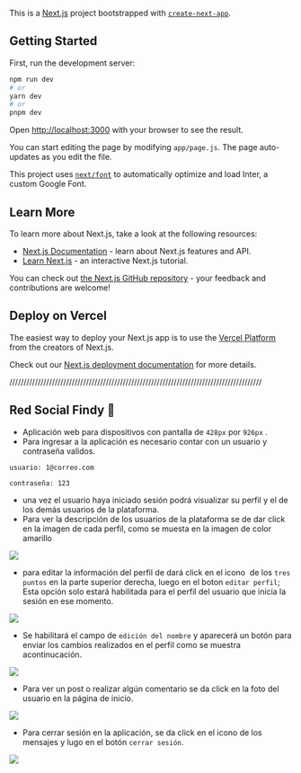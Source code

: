 This is a [Next.js](https://nextjs.org/) project bootstrapped with [`create-next-app`](https://github.com/vercel/next.js/tree/canary/packages/create-next-app).

## Getting Started

First, run the development server:

```bash
npm run dev
# or
yarn dev
# or
pnpm dev
```

Open [http://localhost:3000](http://localhost:3000) with your browser to see the result.

You can start editing the page by modifying `app/page.js`. The page auto-updates as you edit the file.

This project uses [`next/font`](https://nextjs.org/docs/basic-features/font-optimization) to automatically optimize and load Inter, a custom Google Font.

## Learn More

To learn more about Next.js, take a look at the following resources:

- [Next.js Documentation](https://nextjs.org/docs) - learn about Next.js features and API.
- [Learn Next.js](https://nextjs.org/learn) - an interactive Next.js tutorial.

You can check out [the Next.js GitHub repository](https://github.com/vercel/next.js/) - your feedback and contributions are welcome!

## Deploy on Vercel

The easiest way to deploy your Next.js app is to use the [Vercel Platform](https://vercel.com/new?utm_medium=default-template&filter=next.js&utm_source=create-next-app&utm_campaign=create-next-app-readme) from the creators of Next.js.

Check out our [Next.js deployment documentation](https://nextjs.org/docs/deployment) for more details.

/////////////////////////////////////////////////////////////////////////////////////////

## Red Social Findy 📲

- Aplicación web para dispositivos con pantalla de `428px` por `926px` .
- Para ingresar a la aplicación es necesario contar con un usuario y contraseña validos.

`usuario: 1@correo.com`

`contraseña: 123`

- una vez el usuario haya iniciado sesión podrá visualizar su perfil y el de los demás usuarios de la plataforma.
- Para ver la descripción de los usuarios de la plataforma se de dar click en la imagen de cada perfil, como se muesta en la imagen de color amarillo

![](https://raw.githubusercontent.com/sergiotechx/FrontEndMakaia-Modulo2-sprint3/main/findyReadmi/findy_click_perfil.PNG)

- para editar la información del perfil de dará click en el icono  de los `tres puntos` en la parte superior derecha, luego en el boton `editar perfil`; Esta opción solo estará habilitada para el perfil del usuario que inicia la sesión en ese momento.

![](https://raw.githubusercontent.com/sergiotechx/FrontEndMakaia-Modulo2-sprint3/main/findyReadmi/findy_captura_perfil.PNG)

- Se habilitará el campo de `edición del nombre` y aparecerá un botón para enviar los cambios realizados en el perfil como se muestra acontinucación.

![](https://raw.githubusercontent.com/sergiotechx/FrontEndMakaia-Modulo2-sprint3/main/findyReadmi/findy_edit_name.PNG)

- Para ver un post o realizar algún comentario se da click en la foto del usuario en la página de inicio.

![](https://raw.githubusercontent.com/sergiotechx/FrontEndMakaia-Modulo2-sprint3/main/findyReadmi/findy_coment.PNG)

- Para cerrar sesión en la aplicación, se da click en el icono de los mensajes y lugo en el botón `cerrar sesión`.

![](https://github.com/sergiotechx/FrontEndMakaia-Modulo2-sprint3/blob/main/findyReadmi/findy_logout.PNG)
